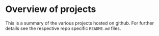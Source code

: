 # Overview of projects

This is a summary of the various projects hosted on github. For
further details see the respective repo specific `README.md` files.
